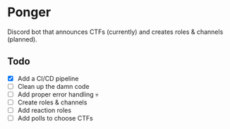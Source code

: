 # Ponger

Discord bot that announces CTFs (currently) and creates roles & channels (planned).

## Todo

- [x] Add a CI/CD pipeline
- [ ] Clean up the damn code
- [ ] Add proper error handling 💀
- [ ] Create roles & channels
- [ ] Add reaction roles
- [ ] Add polls to choose CTFs
